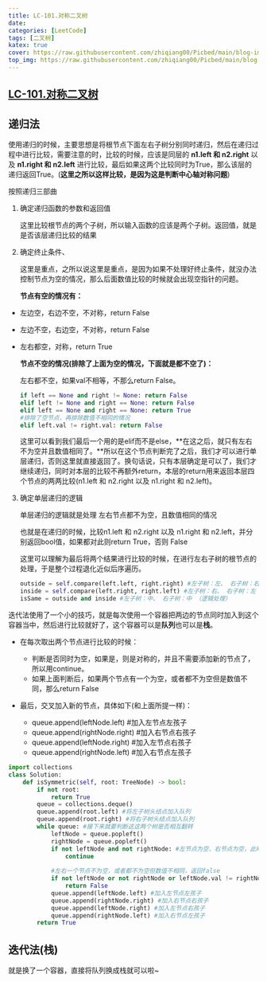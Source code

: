 ```yaml
---
title: LC-101.对称二叉树
date: 
categories: [LeetCode]
tags: [二叉树]
katex: true
cover: https://raw.githubusercontent.com/zhiqiang00/Picbed/main/blog-images/2022/03/21/dae18aaed7ba285365dfc66efc93c0b2-614c4ad81befc-a6dbfe.png
top_img: https://raw.githubusercontent.com/zhiqiang00/Picbed/main/blog-images/2022/03/20/9d2244833e878e2169062087c9ab0874-wallhaven-g72p87-af7e51.jpg
---
```


## [LC-101.对称二叉树](https://leetcode-cn.com/problems/symmetric-tree/)

## 递归法



使用递归的时候，主要思想是将根节点下面左右子树分别同时递归，然后在递归过程中进行比较，需要注意的时，比较的时候，应该是同层的 **n1.left 和 n2.right**  以及  **n1.right 和 n2.left** 进行比较，最后如果这两个比较同时为True，那么该层的递归返回True。(**这里之所以这样比较，是因为这是判断中心轴对称问题**)

按照递归三部曲

1. 确定递归函数的参数和返回值

   这里比较根节点的两个子树，所以输入函数的应该是两个子树。返回值，就是是否该层递归比较的结果

2. 确定终止条件、

   这里是重点，之所以说这里是重点，是因为如果不处理好终止条件，就没办法控制节点为空的情况，那么后面数值比较的时候就会出现空指针的问题。

   **节点有空的情况有：**

- 左边空，右边不空，不对称，return False

- 左边不空，右边空，不对称，return False

- 左右都空，对称，return True

  **节点不空的情况(排除了上面为空的情况，下面就是都不空了)：**

  左右都不空，如果val不相等，不那么return False。
  
  ```python
  if left == None and right != None: return False
  elif left != None and right == None: return False
  elif left == None and right == None: return True
  #排除了空节点，再排除数值不相同的情况
  elif left.val != right.val: return False    
  ```
  
  这里可以看到我们最后一个用的是elif而不是else，**在这之后，就只有左右不为空并且数值相同了。**所以在这个节点判断完了之后，我们才可以进行单层递归，否则这里就直接返回了。换句话说，只有本层确定是可以了，我们才继续递归，同时对本层的比较不再额外return，本层的return用来返回本层四个节点的两两比较(n1.left 和 n2.right  以及  n1.right 和 n2.left)。

3. 确定单层递归的逻辑

   单层递归的逻辑就是处理 左右节点都不为空，且数值相同的情况

   也就是在递归的时候，比较n1.left 和 n2.right  以及  n1.right 和 n2.left，并分别返回bool值，如果都对此则return True，否则 False

   这里可以理解为最后将两个结果进行比较的时候，在进行左右子树的根节点的处理，于是整个过程退化近似后序遍历。

   ```python
   outside = self.compare(left.left, right.right) #左子树：左、 右子树：右
   inside = self.compare(left.right, right.left) #左子树：右、 右子树：左
   isSame = outside and inside #左子树：中、 右子树：中 （逻辑处理）
   ```

迭代法使用了一个小的技巧，就是每次使用一个容器把两边的节点同时加入到这个容器当中，然后进行比较就好了，这个容器可以是**队列**也可以是**栈**。

- 在每次取出两个节点进行比较的时候：
  - 判断是否同时为空，如果是，则是对称的，并且不需要添加新的节点了，所以用continue。
  - 如果上面判断后，如果两个节点有一个为空，或者都不为空但是数值不同，那么return False

- 最后，交叉加入新的节点，具体如下(和上面所提一样)：
  - queue.append(leftNode.left) #加入左节点左孩子
  - queue.append(rightNode.right) #加入右节点右孩子
  - queue.append(leftNode.right) #加入左节点右孩子
  - queue.append(rightNode.left) #加入右节点左孩子

```python
import collections
class Solution:
    def isSymmetric(self, root: TreeNode) -> bool:
        if not root:
            return True
        queue = collections.deque()
        queue.append(root.left) #将左子树头结点加入队列
        queue.append(root.right) #将右子树头结点加入队列
        while queue: #接下来就要判断这这两个树是否相互翻转
            leftNode = queue.popleft()
            rightNode = queue.popleft()
            if not leftNode and not rightNode: #左节点为空、右节点为空，此时说明是对称的
                continue
            
            #左右一个节点不为空，或者都不为空但数值不相同，返回false
            if not leftNode or not rightNode or leftNode.val != rightNode.val:
                return False
            queue.append(leftNode.left) #加入左节点左孩子
            queue.append(rightNode.right) #加入右节点右孩子
            queue.append(leftNode.right) #加入左节点右孩子
            queue.append(rightNode.left) #加入右节点左孩子
        return True
```





## 迭代法(栈)

就是换了一个容器，直接将队列换成栈就可以啦~

